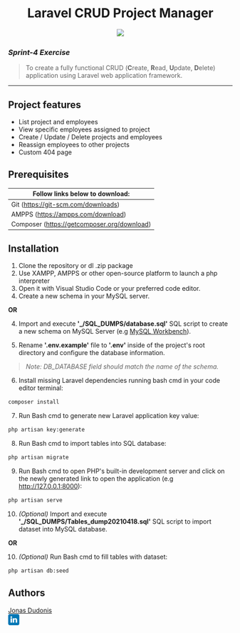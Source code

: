 <h1 align="center">Laravel CRUD Project Manager </h1>

<p align="center"><a href="https://laravel.com" target="_blank"><img src="https://raw.githubusercontent.com/laravel/art/master/logo-lockup/5%20SVG/2%20CMYK/1%20Full%20Color/laravel-logolockup-cmyk-red.svg" width="200"></a></p>

###  *Sprint-4 Exercise*
> To create a fully functional CRUD (**C**reate, **R**ead, **U**pdate, **D**elete) application using Laravel web application framework.

---

## Project features
- List project and employees
- View specific employees assigned to project
- Create / Update / Delete projects and employees
- Reassign employees to other projects
- Custom 404 page

## Prerequisites
|  Follow links below to download: |
| ------------- |
| Git (https://git-scm.com/downloads)      | 
| AMPPS (https://ampps.com/download)      | 
| Composer (https://getcomposer.org/download) | 

## Installation
1. Clone the repository or dl .zip package
2. Use XAMPP, AMPPS or other open-source platform to launch a php interpreter
3. Open it with Visual Studio Code or your preferred code editor.
4. Create a new schema in your MySQL server.

**OR**

4) Import and execute **'_/SQL_DUMPS/database.sql'** SQL script to create a new schema on MySQL Server (e.g [MySQL Workbench](https://dev.mysql.com/downloads/workbench)).
5. Rename **'.env.example'** file to **'.env'** inside of the project's root directory and configure the database information.
> *Note: DB_DATABASE field should match the name of the schema.*
6. Install missing Laravel dependencies running bash cmd in your code editor terminal:
```sh
composer install
```
7. Run Bash cmd  to generate new Laravel application key value:
```sh
php artisan key:generate
```
8. Run Bash cmd to import tables into SQL database:
```sh
php artisan migrate
```
9. Run Bash cmd to open PHP's built-in development server and click on the newly generated link to open the application (e.g http://127.0.0.1:8000):
```sh
php artisan serve
```
10) *(Optional)* Import and execute **'_/SQL_DUMPS/Tables_dump20210418.sql'** SQL script to import dataset into MySQL database.

**OR**

10. *(Optional)* Run Bash cmd to fill tables with dataset:
```sh
php artisan db:seed
```

## Authors
[Jonas Dudonis](https://github.com/JonasDudonis)
<br>
<a href="https://www.linkedin.com/in/jonasdudonis" target="_blank"><img src="https://raw.githubusercontent.com/edent/SuperTinyIcons/8e583e7ef9b3eb18787975676ed61fadee086578/images/svg/linkedin.svg" width="25"></a> 

